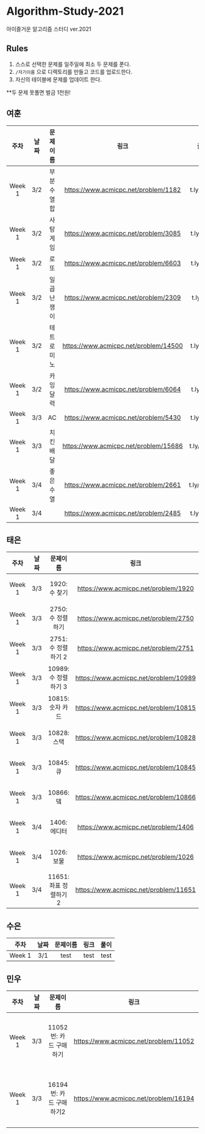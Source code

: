 # Algorithm-Study-2021
아이즐거운 알고리즘 스터디 ver.2021

## Rules 

1. 스스로 선택한 문제를 일주일에 최소 두 문제를 푼다.
2. `/자기이름` 으로 디렉토리를 만들고 코드를 업로드한다.
3. 자신의 테이블에 문제를 업데이트 한다.

**두 문제 못풀면 벌금 1천원!

## 여훈
|주차|날짜|문제이름|링크|풀이|
|:-:|:-:|:-:|:-:|:-:|
|Week 1|3/2|부분수열합|https://www.acmicpc.net/problem/1182|t.ly/pER7|
|Week 1|3/2|사탕게임|https://www.acmicpc.net/problem/3085|t.ly/kTEc|
|Week 1|3/2|로또|https://www.acmicpc.net/problem/6603|t.ly/IqY9|
|Week 1|3/2|일곱난쟁이|https://www.acmicpc.net/problem/2309|t.ly/sYoj|
|Week 1|3/2|테트로미노|https://www.acmicpc.net/problem/14500|t.ly/sz12|
|Week 1|3/2|카잉달력|https://www.acmicpc.net/problem/6064|t.ly/cV3I|
|Week 1|3/3|AC|https://www.acmicpc.net/problem/5430|t.ly/EbaF|
|Week 1|3/3|치킨배달|https://www.acmicpc.net/problem/15686|t.ly/Fa8M|
|Week 1|3/4|좋은수열|https://www.acmicpc.net/problem/2661|t.ly/DC8U|
|Week 1|3/4||https://www.acmicpc.net/problem/2485|t.ly/uba6|



## 태은
|주차|날짜|문제이름|링크|풀이|
|:-----:|:-----:|:-----:|:-----:|:-----:|
|Week 1|3/3|1920: 수 찾기|https://www.acmicpc.net/problem/1920|없을 무|
|Week 1|3/3|2750: 수 정렬하기|https://www.acmicpc.net/problem/2750|없을 무|
|Week 1|3/3|2751: 수 정렬하기 2|https://www.acmicpc.net/problem/2751|없을 무|
|Week 1|3/3|10989: 수 정렬하기 3|https://www.acmicpc.net/problem/10989|없을 무|
|Week 1|3/3|10815: 숫자 카드|https://www.acmicpc.net/problem/10815|없을 무|
|Week 1|3/3|10828: 스택|https://www.acmicpc.net/problem/10828|없을 무|
|Week 1|3/3|10845: 큐|https://www.acmicpc.net/problem/10845|없을 무|
|Week 1|3/3|10866: 뎈|https://www.acmicpc.net/problem/10866|없을 무|
|Week 1|3/4|1406: 에디터|https://www.acmicpc.net/problem/1406|없을 무|
|Week 1|3/4|1026: 보물|https://www.acmicpc.net/problem/1026|없을 무|
|Week 1|3/4|11651: 좌표 정렬하기 2|https://www.acmicpc.net/problem/11651|없을 무|


## 수은
주차|날짜|문제이름|링크|풀이|
|:-----:|:-----:|:-----:|:-----:|:-----:|
|Week 1|3/1|test|test|test|

## 민우
|주차|날짜|문제이름|링크|풀이|
|:-----:|:-----:|:-----:|:-----:|:-----:|
|Week 1|3/3|11052번: 카드 구매하기|https://www.acmicpc.net/problem/11052|업데이트 예정|
|Week 1|3/3|16194번: 카드 구매하기2|https://www.acmicpc.net/problem/16194|업데이트 예정|
